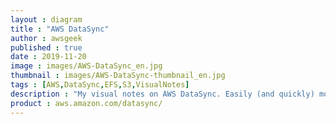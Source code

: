 ```yaml
---
layout : diagram
title : "AWS DataSync"
author : awsgeek
published : true
date : 2019-11-20
image : images/AWS-DataSync_en.jpg
thumbnail : images/AWS-DataSync-thumbnail_en.jpg
tags : [AWS,DataSync,EFS,S3,VisualNotes]
description : "My visual notes on AWS DataSync. Easily (and quickly) move data between your on-premises storage and Amazon EFS or S3"
product : aws.amazon.com/datasync/
---
```


